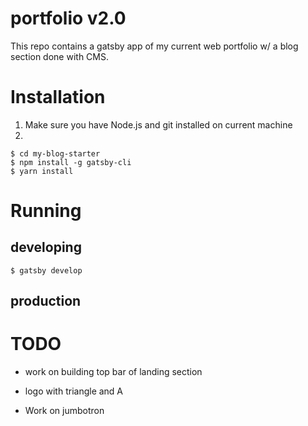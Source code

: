 # portfolio v2.0
This repo contains a gatsby app of my current web portfolio w/ a blog section done with CMS.

# Installation
1. Make sure you have Node.js and git installed on current machine
2. 
```
$ cd my-blog-starter
$ npm install -g gatsby-cli
$ yarn install
```

# Running
## developing
```
$ gatsby develop
```

## production

# TODO
* work on building top bar of landing section
 - logo with triangle and A
* Work on jumbotron




